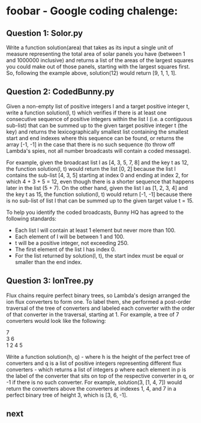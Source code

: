 # foobar - Google coding chalenge:

## Question 1: Solor.py
Write a function solution(area) that takes as its input a single unit of measure representing the total area of 
solar panels you have (between 1 and 1000000 inclusive) and returns a list of the areas of the largest squares 
you could make out of those panels, starting with the largest squares first.
So, following the example above, solution(12) would return [9, 1, 1, 1].


## Question 2: CodedBunny.py
Given a non-empty list of positive integers l and a target positive integer t, write a function solution(l, t) which 
verifies if there is at least one consecutive sequence of positive integers within the list l 
(i.e. a contiguous sub-list) that can be summed up to the given target positive integer t (the key) and returns the 
lexicographically smallest list containing the smallest start and end indexes where this sequence can be found, 
or returns the array [-1, -1] in the case that there is no such sequence 
(to throw off Lambda's spies, not all number broadcasts will contain a coded message).

For example, given the broadcast list l as [4, 3, 5, 7, 8] and the key t as 12, the function solution(l, t) 
would return the list [0, 2] because the list l contains the sub-list [4, 3, 5] starting at index 0 and ending 
at index 2, for which 4 + 3 + 5 = 12, even though there is a shorter sequence that happens later in the list (5 + 7). 
On the other hand, given the list l as [1, 2, 3, 4] and the key t as 15, the function solution(l, t) 
would return [-1, -1] because there is no sub-list of list l that can be summed up to the given target value t = 15.

To help you identify the coded broadcasts, Bunny HQ has agreed to the following standards: 

- Each list l will contain at least 1 element but never more than 100.
- Each element of l will be between 1 and 100.
- t will be a positive integer, not exceeding 250.
- The first element of the list l has index 0. 
- For the list returned by solution(l, t), the start index must be equal or smaller than the end index. 

## Question 3: IonTree.py  
Flux chains require perfect binary trees, so Lambda's design arranged the ion flux converters to form one. To label them, she performed a post-order traversal of the tree of converters and labeled each converter with the order of that converter in the traversal, starting at 1. For example, a tree of 7 converters would look like the following:  

   7  
 3   6  
1 2 4 5  

Write a function solution(h, q) - where h is the height of the perfect tree of converters and q is a list of positive integers representing different flux converters - which returns a list of integers p where each element in p is the label of the converter that sits on top of the respective converter in q, or -1 if there is no such converter.  For example, solution(3, [1, 4, 7]) would return the converters above the converters at indexes 1, 4, and 7 in a perfect binary tree of height 3, which is [3, 6, -1].

## next
